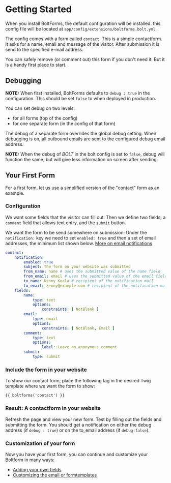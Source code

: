 Getting Started
===============

When you install BoltForms, the default configuration will be installed.
this config file will be located at `app/config/extensions/boltforms.bolt.yml`.

The config comes with a form called `contact`. This is a simple 
contactform. It asks for a name, email and message of the visitor. 
After submission it is send to the specified e-mail address.

You can safely remove (or comment out) this form if you don't need it. But it
is a handy first place to start. 


Debugging
---------
**NOTE:** When first installed, BoltForms defaults to `debug : true` in
the configuration. This should be set `false` to when deployed in production.

You can set debug on two levels:
- for all forms (top of the config)
- for one separate form (in the config of that form)

The debug of a separate form overrides the global debug setting. 
When debugging is on, all outbound emails are sent to the configured debug
email address.

**NOTE:** When the debug of _BOLT_ in the bolt config is set to `false`, debug will
function the same, but will give less information on screen after sending.


Your First Form
---------------

For a first form, let us use a simplified version of the "contact" form as an example.

### Configuration

We want some fields that the visitor can fill out:
Then we define two fields; a `comment` field that allows text entry, and
the `submit` button.

We want the form to be send somewhere on submission:
Under the `notification:` key we need to set `enabled: true` and then a set of
email addresses, the minimum list shown below. [More on email notifications](../email.md)

```yaml
contact:
    notification:
        enabled: true
        subject: The form on your website was submitted
        from_name: name # uses the submitted value of the name field
        from_email: email # uses the submitted value of the email field
        to_name: Kenny Koala # recipient of the notification mail
        to_email: kenny@example.com # recipient of the notification mail
    fields:
        name:
            type: text
            options: 
                constraints: [ NotBlank ]
        email:
            type: email
            options: 
                constraints: [ NotBlank, Email ]
        comment:
            type: text
            options:
                label: Leave an anonymous comment
        submit:
            type: submit
```

### Include the form in your website

To show our contact form, place the following tag in the desired Twig template 
where we want the form to show:

```twig
{{ boltforms('contact') }}
```

### Result: A contactform in your website

Refresh the page and view your new form. Test by filling out the fields and 
submitting the form. You should get a notification on either the debug address 
(if `debug : true`) or on the to_email address (if `debug:false`).

### Customization of your form
Now you have your first form, you can continue and customize your Boltform in many ways:

  - [Adding your own fields](../fields.md)
  - [Customizing the email or formtemplates](../templates.md)